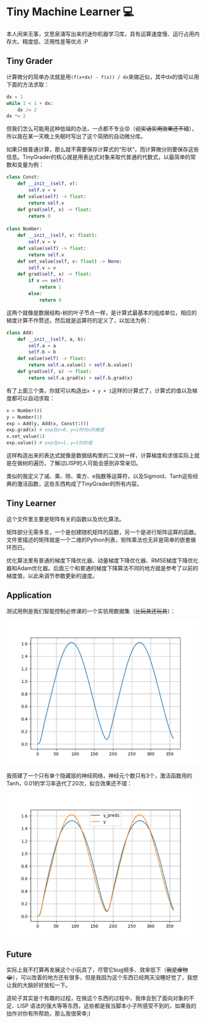 # Tiny Machine Learner 💻

本人闲来无事，文思泉涌写出来的迷你机器学习库，具有运算速度慢、运行占用内存大、精度低、泛用性差等优点 :P

## Tiny Grader

计算微分的简单办法就是用`(f(x+dx) - f(x)) / dx`来做近似，其中dx的值可以用下面的方法求取：

```python
dx = 1
while 1 < 1 + dx:
    dx /= 2
dx *= 2
```

但我们怎么可能用这种低端的办法，一点都不专业😡（~~说实话实用效果还不错~~），所以我在某一天晚上失眠时写出了这个简陋的自动微分库。

如果只做普通计算，那么就不需要保存计算式的“形状”，而计算微分则要保存这些信息。TinyGrader的核心就是用表达式对象来取代普通的代数式，以最简单的常数和变量为例：

```python
class Const:
    def __init__(self, v):
        self.v = v
    def value(self) -> float:
        return self.v
    def grad(self, x) -> float:
        return 0

class Number:
    def __init__(self, v: float):
        self.v = v
    def value(self) -> float:
        return self.v
    def set_value(self, v: float) -> None:
        self.v = v
    def grad(self, x) -> float:
        if x == self:
            return 1
        else:
            return 0
```

这两个就像是数据结构-树的叶子节点一样，是计算式最基本的组成单位，相应的梯度计算不作赘述。然后就是运算符的定义了，以加法为例：

```python
class Add:
    def __init__(self, a, b):
        self.a = a
        self.b = b
    def value(self) -> float:
        return self.a.value() + self.b.value()
    def grad(self, x) -> float:
        return self.a.grad(x) + self.b.grad(x)
```

有了上面三个类，你就可以构造出`x + y + 1`这样的计算式了，计算式的值以及梯度都可以自动求取：

```python
x = Number(0)
y = Number(1)
exp = Add(y, Add(x, Const(1)))
exp.grad(x) # exp在x=0，y=1时对x的梯度
x.set_value(1)
exp.value() # exp在x=1，y=1时的值
```

这样构造出来的表达式就像是数据结构里的二叉树一样，计算梯度和求值实际上就是在做树的遍历，了解过LISP的人可能会感到非常亲切。

类似的我定义了减、乘、除、乘方、e指数等运算符，以及Sigmoid、Tanh这些经典的激活函数，这些东西构成了TinyGrader的所有内容。

## Tiny Learner

这个文件里主要是矩阵有关的函数以及优化算法。

矩阵部分无需多言，一个是创建随机矩阵的函数，另一个是进行矩阵运算的函数。文件里描述的矩阵就是一个二维的Python列表，矩阵乘法也无非是简单的嵌套循环而已。

优化算法里有普通的梯度下降优化器、动量梯度下降优化器、RMSE梯度下降优化器和Adam优化器。后面三个和普通的梯度下降算法不同的地方就是参考了以前的梯度值，以此来调节参数更新的速度。

## Application

测试用例是我们智能控制必修课的一个实验用数据集（~~比玩具还玩具~~）：

![](images/mlp_demo_data_part1.png)

我搭建了一个只有单个隐藏层的神经网络，神经元个数只有3个，激活函数用的Tanh，0.01的学习率迭代了20次，拟合效果还不错：

![](images/test.png)

## Future

实际上我不打算再发展这个小玩具了，尽管它bug频多、效率低下（~~我是废物😭~~），可以改善的地方还有很多，但是我因为这个东西已经两天没睡好觉了，我想让我的大脑好好放松一下。

造轮子其实是个有趣的过程，在做这个东西的过程中，我体会到了面向对象的不足、LISP 语法的强大等等东西，这些都是我当脚本小子所感受不到的，如果我的拙作对你有所帮助，那么我很荣幸;)
